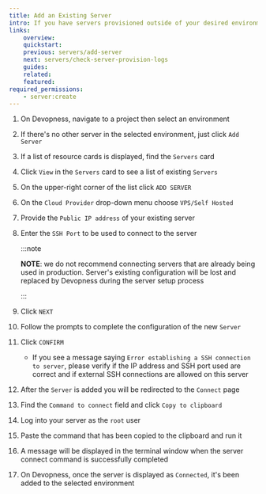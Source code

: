```yaml
---
title: Add an Existing Server
intro: If you have servers provisioned outside of your desired environment on Devopness, you can still connect them to your Devopness account and take the most of the Devopness infrastructure management features.
links:
    overview:
    quickstart:
    previous: servers/add-server
    next: servers/check-server-provision-logs
    guides:
    related:
    featured:
required_permissions:
    - server:create
---
```


1. On Devopness, navigate to a project then select an environment
1. If there's no other server in the selected environment, just click `Add Server`
1. If a list of resource cards is displayed, find the `Servers` card
1. Click `View` in the `Servers` card to see a list of existing `Servers`
1. On the upper-right corner of the list click `ADD SERVER`
1. On the `Cloud Provider` drop-down menu choose `VPS/Self Hosted`
1. Provide the `Public IP address` of your existing server
1. Enter the `SSH Port` to be used to connect to the server

    :::note

    **NOTE**: we do not recommend connecting servers that are already being used in production. Server's existing configuration will be lost and replaced by Devopness during the server setup process

    :::

1. Click `NEXT`
1. Follow the prompts to complete the configuration of the new `Server`
1. Click `CONFIRM`
    - If you see a message saying `Error establishing a SSH connection to server`, please verify if the IP address and SSH port used are correct and if external SSH connections are allowed on this server
1. After the `Server` is added you will be redirected to the `Connect` page
1. Find the `Command to connect` field and click `Copy to clipboard`
1. Log into your server as the `root` user
1. Paste the command that has been copied to the clipboard and run it
1. A message will be displayed in the terminal window when the server connect command is successfully completed
1. On Devopness, once the server is displayed as `Connected`, it's been added to the selected environment

